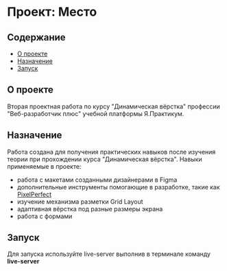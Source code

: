 # Проект: Место

## Содержание

- [О проекте](#about)
- [Назначение](#purpose)
- [Запуск](#usage)

## О проекте <a name = "about"></a>

Вторая проектная работа по курсу "Динамическая вёрстка" профессии "Веб-разработчик плюс" учебной платформы Я.Практикум.

## Назначение <a name = "purpose"></a>

Работа создана для получения практических навыков после изучения теории при прохождении курса "Динамическая вёрстка".
Навыки применяемые в проекте:

- работа с макетами созданными дизайнерами в Figma
- дополнительные инструменты помогающие в разработке, такие как [PixelPerfect](https://htmlacademy.ru/blog/boost/tools/pixel-perfect)
- изучение механизма разметки Grid Layout
- адаптивная вёрстка под разные размеры экрана
- работа с формами

## Запуск <a name = "usage"></a>

Для запуска используйте live-server выполнив в терминале команду **live-server**
